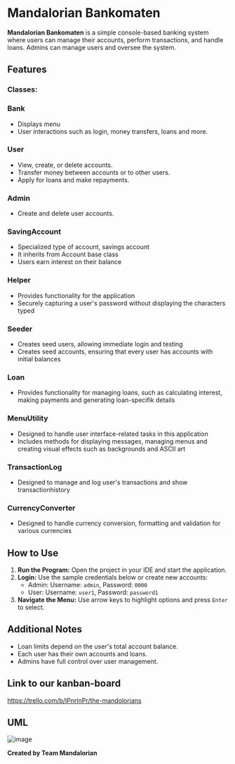 # Mandalorian Bankomaten

**Mandalorian Bankomaten** is a simple console-based banking system where users can manage their accounts, perform transactions, and handle loans. Admins can manage users and oversee the system.

## Features
### Classes:
### Bank
- Displays menu
- User interactions such as login, money transfers, loans and more.
### User
- View, create, or delete accounts.
- Transfer money between accounts or to other users.
- Apply for loans and make repayments.

### Admin
- Create and delete user accounts.

### SavingAccount
- Specialized type of account, savings account
- It inherits from Account base class
- Users earn interest on their balance

### Helper
- Provides functionality for the application
- Securely capturing a user's password without displaying the characters typed

### Seeder
- Creates seed users, allowing immediate login and testing
- Creates seed accounts, ensuring that every user has accounts with initial balances

### Loan
- Provides functionality for managing loans, such as calculating interest, making payments and generating loan-specifik details

### MenuUtility
- Designed to handle user interface-related tasks in this application
- Includes methods for displaying messages, managing menus and creating visual effects such as backgrounds and ASCII art

### TransactionLog
- Designed to manage and log user's transactions and show transactionhistory

### CurrencyConverter
- Designed to handle currency conversion, formatting and validation for various currencies

## How to Use
1. **Run the Program:** Open the project in your IDE and start the application.  
2. **Login:** Use the sample credentials below or create new accounts:
   - Admin: Username: `admin`, Password: `0000`
   - User: Username: `user1`, Password: `password1`
3. **Navigate the Menu:** Use arrow keys to highlight options and press `Enter` to select.  

## Additional Notes
- Loan limits depend on the user's total account balance.
- Each user has their own accounts and loans.  
- Admins have full control over user management.  

## Link to our kanban-board
https://trello.com/b/IPnrlnPr/the-mandolorians

## UML
![image](https://github.com/user-attachments/assets/fe33b2e1-7f8c-44d4-ac49-e78f1db6b521)

**Created by Team Mandalorian**
